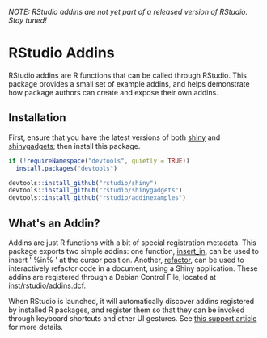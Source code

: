 _NOTE: RStudio addins are not yet part of a released version of RStudio. Stay tuned!_

RStudio Addins
==============

RStudio addins are R functions that can be called through RStudio. This package
provides a small set of example addins, and helps demonstrate how package
authors can create and expose their own addins.

Installation
------------

First, ensure that you have the latest versions of both
[shiny](https://github.com/rstudio/shiny) and
[shinygadgets](https://github.com/rstudio/shinygadgets);
then install this package.

```r
if (!requireNamespace("devtools", quietly = TRUE))
  install.packages("devtools")

devtools::install_github("rstudio/shiny")
devtools::install_github("rstudio/shinygadgets")
devtools::install_github("rstudio/addinexamples")
```

What's an Addin?
----------------

Addins are just R functions with a bit of special registration metadata. This
package exports two simple addins: one function,
[insert_in](https://github.com/rstudio/addinexamples/blob/master/R/insert-in.R),
can be used to insert ' %in% ' at the cursor position. Another,
[refactor](https://github.com/rstudio/addinexamples/blob/master/R/refactor.R),
can be used to interactively refactor code in a document, using a Shiny application.
These addins are registered through a Debian Control File, located at
[inst/rstudio/addins.dcf](https://github.com/rstudio/addinexamples/blob/master/inst/rstudio/addins.dcf).

When RStudio is launched, it will automatically discover addins registered by
installed R packages, and register them so that they can be invoked through
keyboard shortcuts and other UI gestures. See
[this support article](https://support.rstudio.com/hc/en-us/articles/215605467)
for more details.
